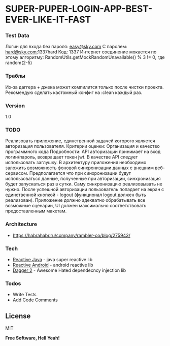 # SUPER-PUPER-LOGIN-APP-BEST-EVER-LIKE-IT-FAST

### Test Data
Логин для входа без пароля: easy@sky.com
C паролем: hard@sky.com;1337hard
Код: 1337
Интернет соединение мокается по этому алгоритму: RandomUtils.getMockRandomUnavailable() % 3 != 0, где random(2-5)
### Траблы
Из-за даггера + джека может компилится только после чистки проекта. Рекомендую сделать кастомный конфиг на :clean каждый раз.

### Version
1.0
### TODO
Реализовать приложение, единственной задачей которого является авторизация пользователя.
Критерии оценки:
Организация и качество программного кода
Подробности: 
API авторизации принимает на вход логин/пароль, возвращает токен jwt. В качестве API следует использовать заглушку.
В архитектуру приложения необходимо заложить возможность фоновой синхронизации данных с внешним веб-сервисом. Предполагается что при синхронизации будут использоваться данные, полученные при авторизации, синхронизация будет запускаться раз в сутки. Саму синхронизацию реализовывать не нужно.
После успешной авторизации пользователь попадает на экран с единственной кнопкой - logout (функционал logout должен быть реализован).
Приложение должно адекватно обрабатывать все возможные сценарии, UI должен максимально соответствовать предоставленным макетам.

### Architecture
 *  https://habrahabr.ru/company/rambler-co/blog/275943/
### Tech


* [Reactive Java] - java super reactive lib
* [Reactive Android] - android reactive lib
* [Dagger 2] - Awesome Hated dependecncy injection lib


### Todos

 - Write Tests
 - Add Code Comments

License
----

MIT


**Free Software, Hell Yeah!**

[//]: # (These are reference links used in the body of this note and get stripped out when the markdown processor does its job. There is no need to format nicely because it shouldn't be seen. Thanks SO - http://stackoverflow.com/questions/4823468/store-comments-in-markdown-syntax)


   [Reactive Java]: <https://github.com/ReactiveX/RxJava>
   [Reactive Android]: <https://github.com/ReactiveX/RxAndroid>
   [Dagger 2]: <https://github.com/google/dagger>
   [Retrofit 2]: <http://square.github.io/retrofit/>
   [Picasso]: <https://ru.wikipedia.org/wiki/%D0%9F%D0%B8%D0%BA%D0%B0%D1%81%D1%81%D0%BE,_%D0%9F%D0%B0%D0%B1%D0%BB%D0%BE>


